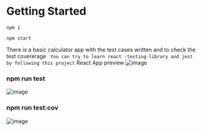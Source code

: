 # Getting Started 

```npm i```

```npm start```

There is a basic calculator app with the test cases written and to check the test covererage
``` You can try to learn react -testing-library and jest by following this project```
React App preview 
![image](https://user-images.githubusercontent.com/25507849/235319710-e903b1e3-9a03-480d-928c-5624967997d4.png)

### npm run test

![image](https://user-images.githubusercontent.com/25507849/235319750-c399667a-ba54-413d-8ca2-3c903a6cf29b.png)

### npm run test:cov

![image](https://user-images.githubusercontent.com/25507849/235319660-54148511-1526-4967-ad0c-f79162339470.png)

